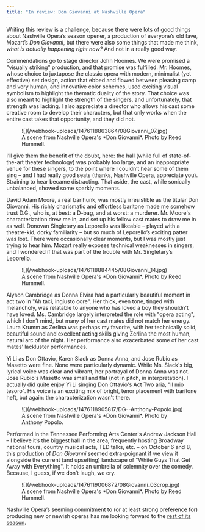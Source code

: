 ```yaml
---
title: "In review: Don Giovanni at Nashville Opera"
---
```


Writing this review is a challenge, because there were lots of good things about Nashville Opera’s season opener, a production of everyone’s old fave, Mozart’s *Don Giovanni*, but there were also some things that made me think, *what is actually happening right now?* And not in a really good way.

Commendations go to stage director John Hoomes. We were promised a "visually striking" production, and that promise was fulfilled. Mr. Hoomes, whose choice to juxtapose the classic opera with modern, minimalist (yet effective) set design, action that ebbed and flowed between pleasing camp and very human, and innovative color schemes, used exciting visual symbolism to highlight the thematic duality of the story.  That choice was also meant to highlight the strength of the singers, and unfortunately, that strength was lacking. I also appreciate a director who allows his cast some creative room to develop their characters, but that only works when the entire cast takes that opportunity, and they did not.

<figure data-type="image">
![](/webhook-uploads/1476118863864/08Giovanni_07.jpg)
<figcaption>A scene from Nashville Opera's *Don Giovanni*. Photo by Reed Hummell.
</figure>

I’ll give them the benefit of the doubt, here: the hall (while full of state-of-the-art theater technology) was probably too large, and an inappropriate venue for these singers, to the point where I couldn’t hear some of them sing – and I had really good seats (thanks, Nashville Opera, appreciate you).  Straining to hear became distracting.  That aside, the cast, while sonically unbalanced, showed some sparkly moments. 

David Adam Moore, a real barihunk, was mostly irresistible as the titular Don Giovanni.  His richly charismatic and effortless baritone made me somehow trust D.G., who is, at best: a D-bag, and at worst: a murderer.  Mr. Moore's characterization drew me in, and set up his fellow cast mates to draw me in as well.  Donovan Singletary as Leporello was likeable – played with a theatre-kid, dorky familiarity – but so much of Leporello’s exciting patter was lost.  There were occasionally clear moments, but I was mostly just trying to hear him.  Mozart really exposes technical weaknesses in singers, and I wondered if that was part of the trouble with Mr. Singletary’s Leporello.

<figure data-type="image">
![](/webhook-uploads/1476118884445/08Giovanni_14.jpg)
<figcaption>A scene from Nashville Opera's *Don Giovanni*. Photo by Reed Hummell.
</figure>

Alyson Cambridge as Donna Elvira had a particularly beautiful moment in act two in "Ah taci, ingiusto core".  Her thick, even tone, tinged with melancholy, was relatable to anyone who has loved a boy they shouldn't have loved.  Ms. Cambridge largely interpreted the role with "opera acting", which I don’t mind, but many of her cast mates did not match her energy.  Laura Krumm as Zerlina was perhaps my favorite, with her technically solid, beautiful sound and excellent acting skills giving Zerlina the most human, natural arc of the night.  Her performance also exacerbated some of her cast mates’ lackluster performances.

Yi Li as Don Ottavio, Karen Slack as Donna Anna, and Jose Rubio as Masetto were fine.  None were particularly dynamic.  While Ms. Slack's big, lyrical voice was clear and vibrant, her portrayal of Donna Anna was not.  Jose Rubio's Masetto was small and flat (not in pitch, in interpretation).  I actually did quite enjoy Yi Li singing Don Ottavio's Act Two aria, "Il mio tesoro".  His voice is an exciting mix of bright, tenor placement with baritone heft, but again: the characterization wasn't there.

<figure data-type="image">
![](/webhook-uploads/1476118905817/DG--Anthony-Popolo.jpg)
<figcaption>A scene from Nashville Opera's *Don Giovanni*. Photo by Anthony Popolo.
</figure>

Performed in the Tennessee Performing Arts Center's Andrew Jackson Hall – I believe it’s the biggest hall in the area, frequently hosting Broadway national tours, country musical acts, TED talks, etc. – on October 6 and 8, this production of *Don Giovanni* seemed extra-poignant if we view it alongside the current (and upsetting) landscape of "White Guys That Get Away with Everything".  It holds an umbrella of solemnity over the comedy.  Because, I guess, if we don’t laugh, we cry.

<figure data-type="image">
![](/webhook-uploads/1476119006872/08Giovanni_03crop.jpg)
<figcaption>A scene from Nashville Opera's *Don Giovanni*. Photo by Reed Hummell.
</figure>

Nashville Opera’s seeming commitment to (or at least strong preference for) producing new or newish operas has me looking forward to the [rest of its season](http://www.nashvilleopera.org/season-1/).
